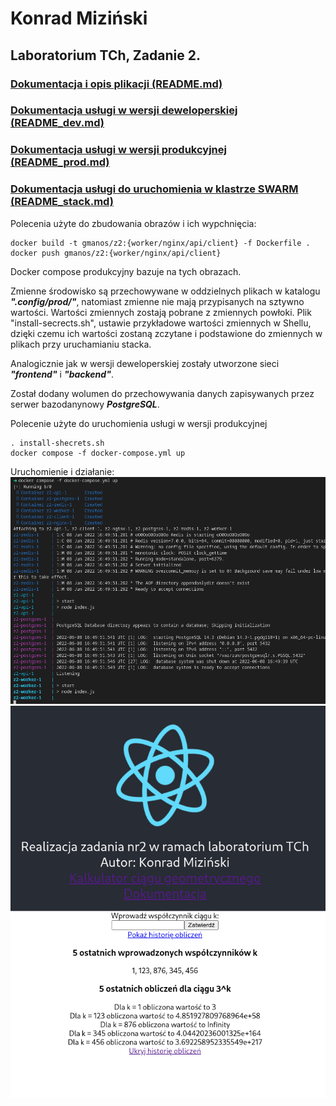 # **Konrad Miziński**
## **Laboratorium TCh, Zadanie 2.**

### [Dokumentacja i opis plikacji (README.md)](README.md)
### [Dokumentacja usługi w wersji deweloperskiej (README_dev.md)](README_dev.md)
### [Dokumentacja usługi w wersji produkcyjnej (README_prod.md)](READNE_prod.md)
### [Dokumentacja usługi do uruchomienia w klastrze SWARM (README_stack.md)](README_stack.md)

Polecenia użyte do zbudowania obrazów i ich wypchnięcia:
```
docker build -t gmanos/z2:{worker/nginx/api/client} -f Dockerfile .
docker push gmanos/z2:{worker/nginx/api/client}
```

Docker compose produkcyjny bazuje na tych obrazach. 

Zmienne środowisko są przechowywane w oddzielnych plikach w katalogu ***".config/prod/"***, natomiast zmienne nie mają przypisanych na sztywno wartości. Wartości zmiennych zostają pobrane z zmiennych powłoki. Plik "install-secrects.sh", ustawie przykładowe wartości zmiennych w Shellu, dzięki czemu ich wartości zostaną zczytane i podstawione do zmiennych w plikach przy uruchamianiu stacka. 

Analogicznie jak w wersji deweloperskiej zostały utworzone sieci ***"frontend"*** i ***"backend"***. 

Został dodany wolumen do przechowywania danych zapisywanych przez serwer bazodanynowy ***PostgreSQL***.



Polecenie użyte do uruchomienia usługi w wersji produkcyjnej
```
. install-shecrets.sh
docker compose -f docker-compose.yml up
```

Uruchomienie i działanie:
![](/screenshots/readme_prod/1.png)
![](/screenshots/readme_prod/2.png)